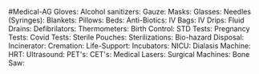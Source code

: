 #Medical-AG 
Gloves:
Alcohol sanitizers:
Gauze:
Masks:
Glasses:
Needles (Syringes):
Blankets:
Pillows: 
Beds:
Anti-Biotics:
IV Bags:
IV Drips:
Fluid Drains:
Defibrilators:
Thermometers:
Birth Control:
STD Tests:
Pregnancy Tests:
Covid Tests:
Sterile Pouches:
Sterilizations:
Bio-hazard Disposal:
Incinerator:
Cremation:
Life-Support:
Incubators:
NICU:
Dialasis Machine:
HRT: 
Ultrasound:
PET's:
CET's:
Medical Lasers:
Surgical Machines:
Bone Saw:
